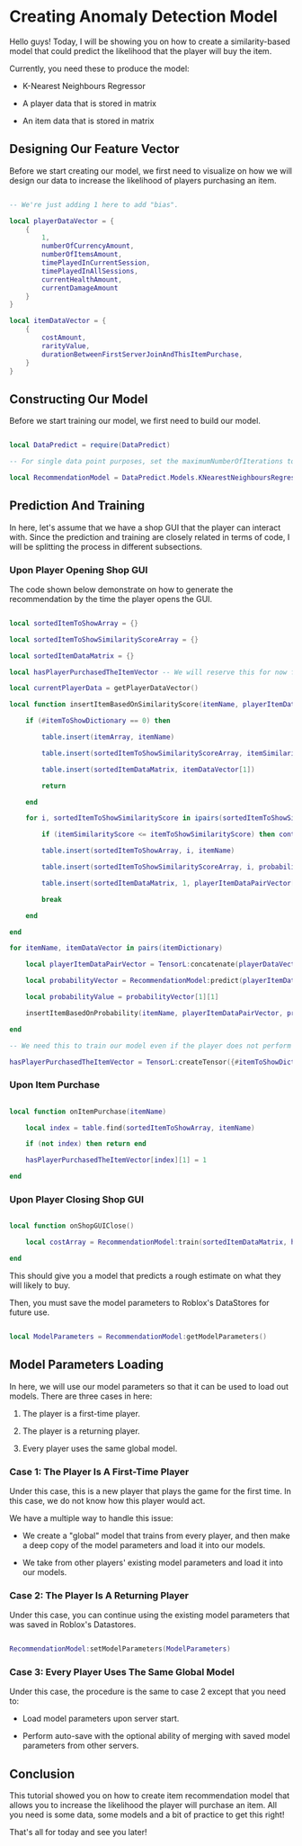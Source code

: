 # Creating Anomaly Detection Model

Hello guys! Today, I will be showing you on how to create a similarity-based model that could predict the likelihood that the player will buy the item.

Currently, you need these to produce the model:

* K-Nearest Neighbours Regressor

* A player data that is stored in matrix

* An item data that is stored in matrix

## Designing Our Feature Vector

Before we start creating our model, we first need to visualize on how we will design our data to increase the likelihood of players purchasing an item.

```lua

-- We're just adding 1 here to add "bias".

local playerDataVector = {
    {
        1,
        numberOfCurrencyAmount,
        numberOfItemsAmount,
        timePlayedInCurrentSession,
        timePlayedInAllSessions,
        currentHealthAmount,
        currentDamageAmount
    }
}

local itemDataVector = {
    {
        costAmount,
        rarityValue,
        durationBetweenFirstServerJoinAndThisItemPurchase,
    }
}

```

## Constructing Our Model

Before we start training our model, we first need to build our model.

```lua

local DataPredict = require(DataPredict)

-- For single data point purposes, set the maximumNumberOfIterations to 1 to avoid overfitting. Additionally, the more number of maximumNumberOfIterations you have, the lower the learningRate it should be to avoid "inf" and "nan" issues.

local RecommendationModel = DataPredict.Models.KNearestNeighboursRegressor.new({useWeightedDistance = true, distanceFunction = "CosineDistance"})

```

## Prediction And Training

In here, let's assume that we have a shop GUI that the player can interact with. Since the prediction and training are closely related in terms of code, I will be splitting the process in different subsections.

### Upon Player Opening Shop GUI

The code shown below demonstrate on how to generate the recommendation by the time the player opens the GUI.

```lua

local sortedItemToShowArray = {}

local sortedItemToShowSimilarityScoreArray = {}

local sortedItemDataMatrix = {}

local hasPlayerPurchasedTheItemVector -- We will reserve this for now for readability.

local currentPlayerData = getPlayerDataVector()

local function insertItemBasedOnSimilarityScore(itemName, playerItemDataPairVector, itemSimilarityScore)

    if (#itemToShowDictionary == 0) then

        table.insert(itemArray, itemName)

        table.insert(sortedItemToShowSimilarityScoreArray, itemSimilarityScore)

        table.insert(sortedItemDataMatrix, itemDataVector[1])

        return

    end

    for i, sortedItemToShowSimilarityScore in ipairs(sortedItemToShowSimilarityScoreArray)

        if (itemSimilarityScore <= itemToShowSimilarityScore) then continue end

        table.insert(sortedItemToShowArray, i, itemName)

        table.insert(sortedItemToShowSimilarityScoreArray, i, probability)

        table.insert(sortedItemDataMatrix, 1, playerItemDataPairVector[1])

        break

    end

end

for itemName, itemDataVector in pairs(itemDictionary)

    local playerItemDataPairVector = TensorL:concatenate(playerDataVector, itemDataVector, 2)

    local probabilityVector = RecommendationModel:predict(playerItemDataPairVector, true)

    local probabilityValue = probabilityVector[1][1]

    insertItemBasedOnProbability(itemName, playerItemDataPairVector, probability)

end

-- We need this to train our model even if the player does not perform the purchase. Every data counts!

hasPlayerPurchasedTheItemVector = TensorL:createTensor({#itemToShowDictionary, 1}) 

```

### Upon Item Purchase

```lua

local function onItemPurchase(itemName)

    local index = table.find(sortedItemToShowArray, itemName)

    if (not index) then return end

    hasPlayerPurchasedTheItemVector[index][1] = 1

end

```

### Upon Player Closing Shop GUI

```lua

local function onShopGUIClose()

    local costArray = RecommendationModel:train(sortedItemDataMatrix, hasPlayerPurchasedTheItemVector)

end

```

This should give you a model that predicts a rough estimate on what they will likely to buy.

Then, you must save the model parameters to Roblox's DataStores for future use.

```lua

local ModelParameters = RecommendationModel:getModelParameters()

```

## Model Parameters Loading 

In here, we will use our model parameters so that it can be used to load out models. There are three cases in here:

1. The player is a first-time player.

2. The player is a returning player.

3. Every player uses the same global model.

### Case 1: The Player Is A First-Time Player

Under this case, this is a new player that plays the game for the first time. In this case, we do not know how this player would act.

We have a multiple way to handle this issue:

* We create a "global" model that trains from every player, and then make a deep copy of the model parameters and load it into our models.

* We take from other players' existing model parameters and load it into our models.

### Case 2: The Player Is A Returning Player

Under this case, you can continue using the existing model parameters that was saved in Roblox's Datastores.

```lua

RecommendationModel:setModelParameters(ModelParameters)

```

### Case 3: Every Player Uses The Same Global Model

Under this case, the procedure is the same to case 2 except that you need to:

* Load model parameters upon server start.

* Perform auto-save with the optional ability of merging with saved model parameters from other servers.

## Conclusion

This tutorial showed you on how to create item recommendation model that allows you to increase the likelihood the player will purchase an item. All you need is some data, some models and a bit of practice to get this right!

That's all for today and see you later!
